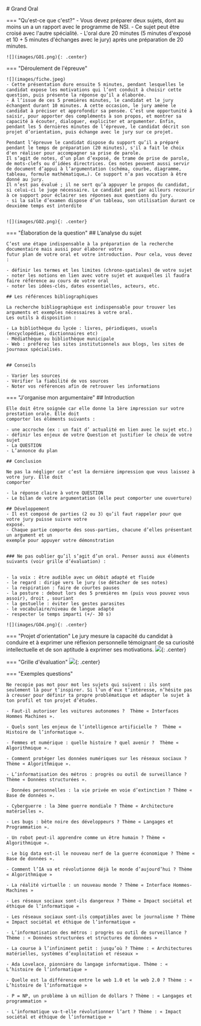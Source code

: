 # Grand Oral

=== "Qu'est-ce que c'est?"
    - Vous devez préparer deux sujets, dont au moins un a un rapport avec le programme de NSI. 
    - Ce sujet peut être croisé avec l'autre spécialité.
    - L'oral dure 20 minutes (5 minutes d'exposé et 10 + 5 minutes d'échanges avec le jury) après une préparation de 20 minutes.

    ![](images/GO1.png){: .center} 

=== "Déroulement de l'épreuve"

    ![](images/fiche.jpeg)
    - Cette présentation dure ensuite 5 minutes, pendant lesquelles le candidat expose les motivations qui l’ont conduit à choisir cette question, puis présente la réponse qu’il a élaborée.  
    - À l’issue de ces 5 premières minutes, le candidat et le jury échangent durant 10 minutes. A cette occasion, le jury amène le candidat à préciser et approfondir sa pensée. C’est une opportunité à saisir, pour apporter des compléments à son propos, et montrer sa capacité à écouter, dialoguer, expliciter et argumenter. Enfin, pendant les 5 dernières minutes de l’épreuve, le candidat décrit son projet d’orientation, puis échange avec le jury sur ce projet. 
  
    Pendant l’épreuve le candidat dispose du support qu’il a préparé pendant le temps de préparation (20 minutes), s'il a fait le choix d'en réaliser pour accompagner sa prise de parole.  
    Il s’agit de notes, d’un plan d’exposé, de trame de prise de parole, de mots-clefs ou d’idées directrices. Ces notes peuvent aussi servir de document d’appui à l’argumentation (schéma, courbe, diagramme, tableau, formule mathématique…). Ce support n’a pas vocation à être donné au jury.  
    Il n’est pas évalué ; il ne sert qu’à appuyer le propos du candidat, si celui-ci le juge nécessaire. Le candidat peut par ailleurs recourir à ce support pour éclairer ses réponses aux questions du jury.  
    - si la salle d’examen dispose d’un tableau, son utilisation durant ce deuxième temps est interdite 


    ![](images/GO2.png){: .center} 

=== "Élaboration de la question"
    ## L’analyse du sujet

    C’est une étape indispensable à la préparation de la recherche documentaire mais aussi pour élaborer votre
    futur plan de votre oral et votre introduction. Pour cela, vous devez :

    - définir les termes et les limites (chrono-spatiales) de votre sujet
    - noter les notions en lien avec votre sujet et auxquelles il faudra faire référence au cours de votre oral
    - noter les idées-clés, dates essentielles, acteurs, etc.

    ## Les références bibliographiques

    La recherche bibliographique est indispensable pour trouver les arguments et exemples nécessaires à votre oral.
    Les outils à disposition :
    
    - La bibliothèque du lycée : livres, périodiques, usuels (encyclopédies, dictionnaires etc)
    - Médiathèque ou bibliothèque municipale
    - Web : préférez les sites institutionnels aux blogs, les sites de journaux spécialisés.
    

    ## Conseils

    - Varier les sources
    - Vérifier la fiabilité de vos sources
    - Noter vos références afin de retrouver les informations

=== "J'organise mon argumentaire"
    ## Introduction

    Elle doit être soignée car elle donne la 1ère impression sur votre prestation orale. Elle doit
    comporter les éléments suivants :

    - une accroche (ex : un fait d’ actualité en lien avec le sujet etc.)
    - définir les enjeux de votre Question et justifier le choix de votre sujet
    - La QUESTION
    - L’annonce du plan

    ## Conclusion

    Ne pas la négliger car c’est la dernière impression que vous laissez à votre jury. Elle doit
    comporter 
    
    - la réponse claire à votre QUESTION
    - Le bilan de votre argumentation (elle peut comporter une ouverture)
    
    ## Développement
    - Il est composé de parties (2 ou 3) qu’il faut rappeler pour que votre jury puisse suivre votre
    exposé.
    - Chaque partie comporte des sous-parties, chacune d’elles présentant un argument et un
    exemple pour appuyer votre démonstration
    
    
    ### Ne pas oublier qu’il s’agit d’un oral. Penser aussi aux éléments suivants (voir grille d’évaluation) :


    - la voix : être audible avec un débit adapté et fluide
    - le regard : dirigé vers le jury (se détacher de ses notes)
    - la respiration : faire de courtes pauses
    - la posture : debout lors des 5 premières mn (puis vous pouvez vous assoir), droit , souriant
    - la gestuelle : éviter les gestes parasites
    - le vocabulaire/niveau de langue adapté
    - respecter le temps imparti (+/- 30 s)

    ![](images/GO4.png){: .center} 


=== "Projet d'orientation"
    Le jury mesure la capacité du candidat à conduire et à exprimer une réflexion personnelle témoignant de sa curiosité
    intellectuelle et de son aptitude à exprimer ses motivations.
    ![](images/GO5.png){: .center} 
    
=== "Grille d'évaluation"
    ![](images/GO6.png){: .center} 

=== "Exemples questions"

    Ne recopie pas mot pour mot les sujets qui suivent : ils sont seulement là pour t’inspirer. Si l’un d’eux t’intéresse, n’hésite pas à creuser pour définir ta propre problématique et adapter le sujet à ton profil et ton projet d’études.
    
    - Faut-il autoriser les voitures autonomes ?  Thème « Interfaces Hommes Machines ».

    - Quels sont les enjeux de l’intelligence artificielle ?  Thème « Histoire de l’informatique ».

    - Femmes et numérique : quelle histoire ? quel avenir ?  Thème « Algorithmique ».

    - Comment protéger les données numériques sur les réseaux sociaux ?  Thème « Algorithmique ».

    - L’informatisation des métros : progrès ou outil de surveillance ? Thème « Données structurées ».

    - Données personnelles : la vie privée en voie d’extinction ? Thème « Base de données ».

    - Cyberguerre : la 3ème guerre mondiale ? Thème « Architecture matérielles ».

    - Les bugs : bête noire des développeurs ? Thème « Langages et Programmation ».

    - Un robot peut-il apprendre comme un être humain ? Thème « Algorithmique ».

    - Le big data est-il le nouveau nerf de la guerre économique ? Thème « Base de données ».

    - Comment l’IA va et révolutionne déjà le monde d’aujourd’hui ? Thème « Algorithmique »

    - La réalité virtuelle : un nouveau monde ? Thème « Interface Hommes-Machines »

    - Les réseaux sociaux sont-ils dangereux ? Thème « Impact sociétal et éthique de l’informatique « 

    - Les réseaux sociaux sont-ils compatibles avec le journalisme ? Thème « Impact sociétal et éthique de l’informatique « 

    - L’informatisation des métros : progrès ou outil de surveillance ? Thème : « Données structurées et structures de données »

    - La course à l’infiniment petit : jusqu’où ? Thème : « Architectures matérielles, systèmes d’exploitation et réseaux »

    - Ada Lovelace, pionnière du langage informatique. Thème : « L’histoire de l’informatique »

    - Quelle est la différence entre le web 1.0 et le web 2.0 ? Thème : « L’histoire de l’informatique »

    - P = NP, un problème à un million de dollars ? Thème : « Langages et programmation »

    - L’informatique va-t-elle révolutionner l’art ? Thème : « Impact sociétal et éthique de l’informatique »